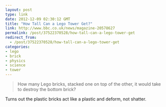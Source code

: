 ```yaml
---
layout: post
type: link
date: 2012-12-09 02:30:12 GMT
title: "How Tall Can a Lego Tower Get?"
link: http://www.bbc.co.uk/news/magazine-20578627
permalink: /post/37522370528/how-tall-can-a-lego-tower-get
redirect_from: 
  - /post/37522370528/how-tall-can-a-lego-tower-get
categories:
- lego
- brick
- physics
- science
- tower
---
```

<blockquote>How many Lego bricks, stacked one on top of the other, it would take to destroy the bottom brick?</blockquote>
<p>Turns out the plastic bricks act like a plastic and deform, not shatter.</p>